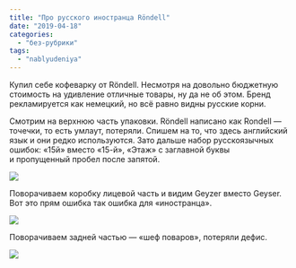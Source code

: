 ```yaml
---
title: "Про русского иностранца Röndell"
date: "2019-04-18"
categories: 
  - "без-рубрики"
tags: 
  - "nablyudeniya"
---
```


Купил себе кофеварку от Röndell. Несмотря на довольно бюджетную стоимость на удивление отличные товары, ну да не об этом. Бренд рекламируется как немецкий, но всё равно видны русские корни.

Смотрим на верхнюю часть упаковки. Röndell написано как Rondell — точечки, то есть умлаут, потеряли. Спишем на то, что здесь английский язык и они редко используются. Зато дальше набор русскоязычных ошибок: «15й» вместо «15-й», «Этаж» с заглавной буквы и пропущенный пробел после запятой.

![](/blog/assets/img/rondell-1-lg.jpg)

Поворачиваем коробку лицевой часть и видим Geyzer вместо Geyser. Вот это прям ошибка так ошибка для «иностранца».

![](/blog/assets/img/rondell-2-lg.jpg)

Поворачиваем задней частью — «шеф поваров», потеряли дефис.

![](/blog/assets/img/rondell-3-lg.jpg)
